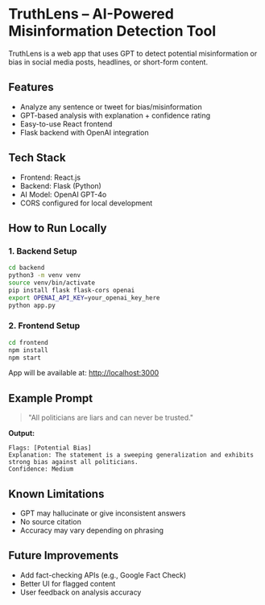 # TruthLens – AI-Powered Misinformation Detection Tool

TruthLens is a web app that uses GPT to detect potential misinformation or bias in social media posts, headlines, or short-form content.

## Features

- Analyze any sentence or tweet for bias/misinformation
- GPT-based analysis with explanation + confidence rating
- Easy-to-use React frontend
- Flask backend with OpenAI integration

## Tech Stack

- Frontend: React.js
- Backend: Flask (Python)
- AI Model: OpenAI GPT-4o
- CORS configured for local development

## How to Run Locally

### 1. Backend Setup

```bash
cd backend
python3 -m venv venv
source venv/bin/activate
pip install flask flask-cors openai
export OPENAI_API_KEY=your_openai_key_here
python app.py
```

### 2. Frontend Setup

```bash
cd frontend
npm install
npm start
```

App will be available at: [http://localhost:3000](http://localhost:3000)

## Example Prompt

> "All politicians are liars and can never be trusted."

**Output:**

```
Flags: [Potential Bias]
Explanation: The statement is a sweeping generalization and exhibits strong bias against all politicians.
Confidence: Medium
```

## Known Limitations

- GPT may hallucinate or give inconsistent answers
- No source citation
- Accuracy may vary depending on phrasing

## Future Improvements

- Add fact-checking APIs (e.g., Google Fact Check)
- Better UI for flagged content
- User feedback on analysis accuracy

